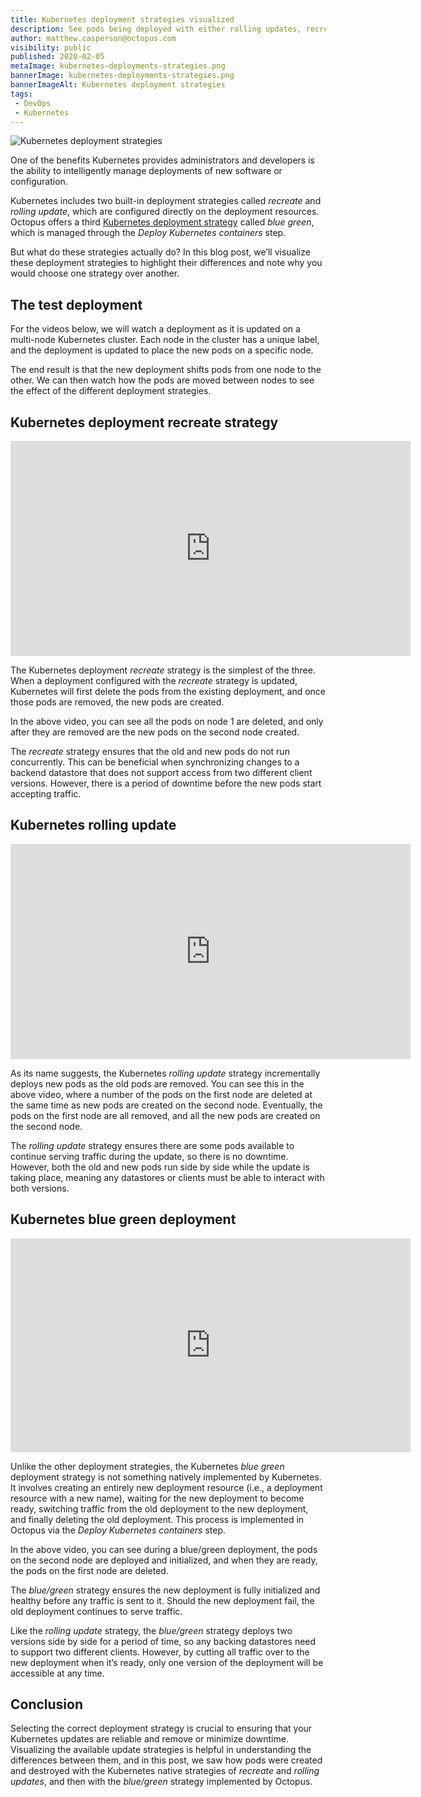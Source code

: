 ```yaml
---
title: Kubernetes deployment strategies visualized
description: See pods being deployed with either rolling updates, recreates, or blue/green deployments.
author: matthew.casperson@octopus.com
visibility: public
published: 2020-02-05
metaImage: kubernetes-deployments-strategies.png
bannerImage: kubernetes-deployments-strategies.png
bannerImageAlt: Kubernetes deployment strategies
tags:
 - DevOps
 - Kubernetes
---
```


![Kubernetes deployment strategies](kubernetes-deployments-strategies.png)

One of the benefits Kubernetes provides administrators and developers is the ability to intelligently manage deployments of new software or configuration.

Kubernetes includes two built-in deployment strategies called *recreate* and *rolling update*, which are configured directly on the deployment resources. Octopus offers a third [Kubernetes deployment strategy](https://octopus.com/use-case/kubernetes) called *blue green*, which is managed through the *Deploy Kubernetes containers* step.

But what do these strategies actually do? In this blog post, we’ll visualize these deployment strategies to highlight their differences and note why you would choose one strategy over another.

## The test deployment

For the videos below, we will watch a deployment as it is updated on a multi-node Kubernetes cluster. Each node in the cluster has a unique label, and the deployment is updated to place the new pods on a specific node.

The end result is that the new deployment shifts pods from one node to the other. We can then watch how the pods are moved between nodes to see the effect of the different deployment strategies.

## Kubernetes deployment recreate strategy

<iframe src="https://fast.wistia.net/embed/iframe/1naw15ylem" title="recreate Video" allowtransparency="true" frameborder="0" scrolling="no" class="wistia_embed" name="wistia_embed" allowfullscreen mozallowfullscreen webkitallowfullscreen oallowfullscreen msallowfullscreen width="640" height="344" qualityMin="720"></iframe>
<script src="https://fast.wistia.net/assets/external/E-v1.js" async></script>

The Kubernetes deployment *recreate* strategy is the simplest of the three. When a deployment configured with the *recreate* strategy is updated, Kubernetes will first delete the pods from the existing deployment, and once those pods are removed, the new pods are created.

In the above video, you can see all the pods on node 1 are deleted, and only after they are removed are the new pods on the second node created.

The *recreate* strategy ensures that the old and new pods do not run concurrently. This can be beneficial when synchronizing changes to a backend datastore that does not support access from two different client versions. However, there is a period of downtime before the new pods start accepting traffic.

## Kubernetes rolling update

<iframe src="https://fast.wistia.net/embed/iframe/5p253x9845" title="rollingupdate Video" allowtransparency="true" frameborder="0" scrolling="no" class="wistia_embed" name="wistia_embed" allowfullscreen mozallowfullscreen webkitallowfullscreen oallowfullscreen msallowfullscreen width="640" height="344" qualityMin="720"></iframe>
<script src="https://fast.wistia.net/assets/external/E-v1.js" async></script>

As its name suggests, the Kubernetes *rolling update* strategy incrementally deploys new pods as the old pods are removed. You can see this in the above video, where a number of the pods on the first node are deleted at the same time as new pods are created on the second node. Eventually, the pods on the first node are all removed, and all the new pods are created on the second node.

The *rolling update* strategy ensures there are some pods available to continue serving traffic during the update, so there is no downtime. However, both the old and new pods run side by side while the update is taking place, meaning any datastores or clients must be able to interact with both versions.

## Kubernetes blue green deployment

<iframe src="https://fast.wistia.net/embed/iframe/445p3d8nyb" title="bluegreen Video" allowtransparency="true" frameborder="0" scrolling="no" class="wistia_embed" name="wistia_embed" allowfullscreen mozallowfullscreen webkitallowfullscreen oallowfullscreen msallowfullscreen width="640" height="342" qualityMin="720"></iframe>
<script src="https://fast.wistia.net/assets/external/E-v1.js" async></script>

Unlike the other deployment strategies, the Kubernetes *blue green* deployment strategy is not something natively implemented by Kubernetes. It involves creating an entirely new deployment resource (i.e., a deployment resource with a new name), waiting for the new deployment to become ready, switching traffic from the old deployment to the new deployment, and finally deleting the old deployment. This process is implemented in Octopus via the *Deploy Kubernetes containers* step.

In the above video, you can see during a blue/green deployment, the pods on the second node are deployed and initialized, and when they are ready, the pods on the first node are deleted.

The *blue/green* strategy ensures the new deployment is fully initialized and healthy before any traffic is sent to it. Should the new deployment fail, the old deployment continues to serve traffic.

Like the *rolling update* strategy, the *blue/green* strategy deploys two versions side by side for a period of time, so any backing datastores need to support two different clients. However, by cutting all traffic over to the new deployment when it’s ready, only one version of the deployment will be accessible at any time.

## Conclusion

Selecting the correct deployment strategy is crucial to ensuring that your Kubernetes updates are reliable and remove or minimize downtime. Visualizing the available update strategies is helpful in understanding the differences between them, and in this post, we saw how pods were created and destroyed with the Kubernetes native strategies of *recreate* and *rolling updates*, and then with the *blue/green* strategy implemented by Octopus.

